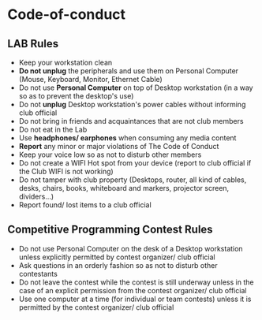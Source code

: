 # Code-of-conduct

## LAB Rules
- Keep your workstation clean
- **Do not unplug** the peripherals  and use them on Personal Computer (Mouse, Keyboard, Monitor, Ethernet Cable)
- Do not use **Personal Computer** on top of Desktop workstation (in a way so as to prevent the desktop's use)
- Do not **unplug** Desktop workstation's power cables without informing club official
- Do not bring in friends and acquaintances that are not club members
- Do not eat in the Lab
- Use **headphones/ earphones** when consuming any media content
- **Report** any minor or major violations of The Code of Conduct
- Keep your voice low so as not to disturb other members
- Do not create a WIFI Hot spot from your device (report to club official if the Club WIFI is not working)
- Do not tamper with club property (Desktops, router, all kind of cables, desks, chairs, books, whiteboard and markers, projector screen, dividers...)
- Report found/ lost items to a club official

## Competitive Programming Contest Rules
- Do not use Personal Computer on the desk of a Desktop workstation unless explicitly permitted by contest organizer/ club official
- Ask questions in an orderly fashion so as not to disturb other contestants
- Do not leave the contest while the contest is still underway unless in the case of an explicit permission from the contest organizer/ club official
- Use one computer at a time (for individual or team contests) unless it is permitted by the contest organizer/ club official
